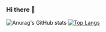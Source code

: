 ### Hi there 👋
![Anurag's GitHub stats](https://github-readme-stats.vercel.app/api?username=marcincichowski&theme=dark&show_icons=true)
[![Top Langs](https://github-readme-stats.vercel.app/api/top-langs/?username=marcincichowski&theme=dark&shadow_icons=true&layout=compact&hide=html,css,scss)](https://github.com/anuraghazra/github-readme-stats)

<!--
**marcincichowski/marcincichowski** is a ✨ _special_ ✨ repository because its `README.md` (this file) appears on your GitHub profile.

Here are some ideas to get you started:

- 🔭 I’m currently working on ...
- 🌱 I’m currently learning ...
- 👯 I’m looking to collaborate on ...
- 🤔 I’m looking for help with ...
- 💬 Ask me about ...
- 📫 How to reach me: ...
- 😄 Pronouns: ...
- ⚡ Fun fact: ...
-->
